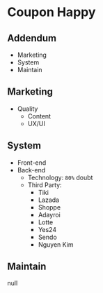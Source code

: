 # Coupon Happy

## Addendum
* Marketing
* System
* Maintain


## Marketing
* Quality
    * Content
    * UX/UI

## System
* Front-end
* Back-end
    * Technology: `80%` doubt
    * Third Party:
        * Tiki
        * Lazada
        * Shoppe
        * Adayroi
        * Lotte
        * Yes24
        * Sendo
        * Nguyen Kim

## Maintain
null
